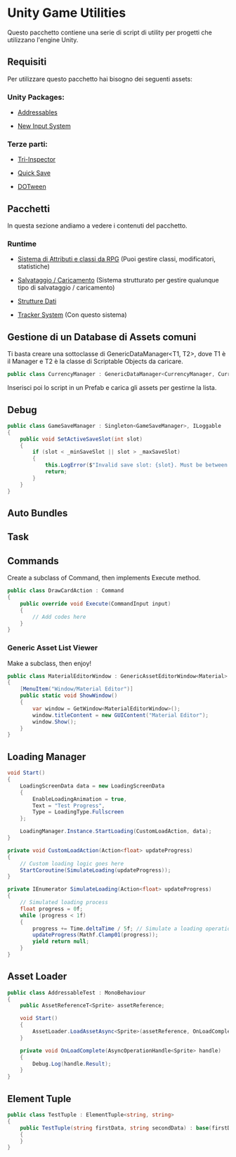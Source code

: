 # Unity Game Utilities

Questo pacchetto contiene una serie di script di utility per progetti che utilizzano l'engine Unity.

## Requisiti

Per utilizzare questo pacchetto hai bisogno dei seguenti assets:

### Unity Packages:

* [Addressables](https://docs.unity3d.com/Packages/com.unity.addressables@2.1/manual/index.html)

* [New Input System](https://docs.unity3d.com/Packages/com.unity.inputsystem@1.10/manual/index.html)

### Terze parti:

* [Tri-Inspector](https://github.com/codewriter-packages/Tri-Inspector)

* [Quick Save](https://www.claytoninds.com/quick-save)

* [DOTween](http://dotween.demigiant.com/)

## Pacchetti

In questa sezione andiamo a vedere i contenuti del pacchetto.

### Runtime

* [Sistema di Attributi e classi da RPG](https://github.com/mRemAiello/Unity-Game-Utilities/tree/master/Runtime/Attributes) (Puoi gestire classi, modificatori, statistiche)

* [Salvataggio / Caricamento](https://github.com/mRemAiello/Unity-Game-Utilities/tree/master/Runtime/Save) (Sistema strutturato per gestire qualunque tipo di salvataggio / caricamento)

* [Strutture Dati](https://github.com/mRemAiello/Unity-Game-Utilities/tree/master/Runtime/Data%20Structures)

* [Tracker System](https://github.com/mRemAiello/Unity-Game-Utilities/tree/master/Runtime/Tracker) (Con questo sistema)












## Gestione di un Database di Assets comuni

Ti basta creare una sottoclasse di GenericDataManager<T1, T2>, dove T1 è il Manager e T2 è la classe di Scriptable Objects da caricare.

```cs
public class CurrencyManager : GenericDataManager<CurrencyManager, CurrencyData>
```

Inserisci poi lo script in un Prefab e carica gli assets per gestirne la lista.

## Debug

```cs
public class GameSaveManager : Singleton<GameSaveManager>, ILoggable
{
    public void SetActiveSaveSlot(int slot)
    {
        if (slot < _minSaveSlot || slot > _maxSaveSlot)
        {
            this.LogError($"Invalid save slot: {slot}. Must be between {_minSaveSlot} and {_maxSaveSlot}.");
            return;
        }
    }
}
```

## Auto Bundles


## Task



## Commands

Create a subclass of Command, then implements Execute method.

```cs
public class DrawCardAction : Command
{
    public override void Execute(CommandInput input)
    {
        // Add codes here
    }
}
```

### Generic Asset List Viewer

Make a subclass, then enjoy!

```cs
public class MaterialEditorWindow : GenericAssetEditorWindow<Material>
{
    [MenuItem("Window/Material Editor")]
    public static void ShowWindow()
    {
        var window = GetWindow<MaterialEditorWindow>();
        window.titleContent = new GUIContent("Material Editor");
        window.Show();
    }
}
```

## Loading Manager

```cs
void Start()
{
    LoadingScreenData data = new LoadingScreenData
    {
        EnableLoadingAnimation = true,
        Text = "Test Progress",
        Type = LoadingType.Fullscreen
    };

    LoadingManager.Instance.StartLoading(CustomLoadAction, data);
}

private void CustomLoadAction(Action<float> updateProgress)
{
    // Custom loading logic goes here
    StartCoroutine(SimulateLoading(updateProgress));
}

private IEnumerator SimulateLoading(Action<float> updateProgress)
{
    // Simulated loading process
    float progress = 0f;
    while (progress < 1f)
    {
        progress += Time.deltaTime / 5f; // Simulate a loading operation taking 5 seconds
        updateProgress(Mathf.Clamp01(progress));
        yield return null;
    }
}
```

## Asset Loader

```cs
public class AddressableTest : MonoBehaviour
{
    public AssetReferenceT<Sprite> assetReference;

    void Start()
    {
        AssetLoader.LoadAssetAsync<Sprite>(assetReference, OnLoadComplete);
    }

    private void OnLoadComplete(AsyncOperationHandle<Sprite> handle)
    {
        Debug.Log(handle.Result);
    }
}
```

## Element Tuple

```cs
public class TestTuple : ElementTuple<string, string>
{
    public TestTuple(string firstData, string secondData) : base(firstData, secondData)
    {
    }
}
```



